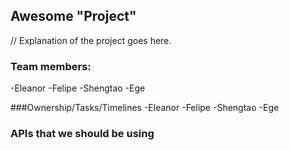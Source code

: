 ## Awesome "Project"

// Explanation of the project goes here. 

### Team members:

-Eleanor
-Felipe
-Shengtao
-Ege

###Ownership/Tasks/Timelines
-Eleanor
-Felipe
-Shengtao
-Ege
### APIs that we should be using


